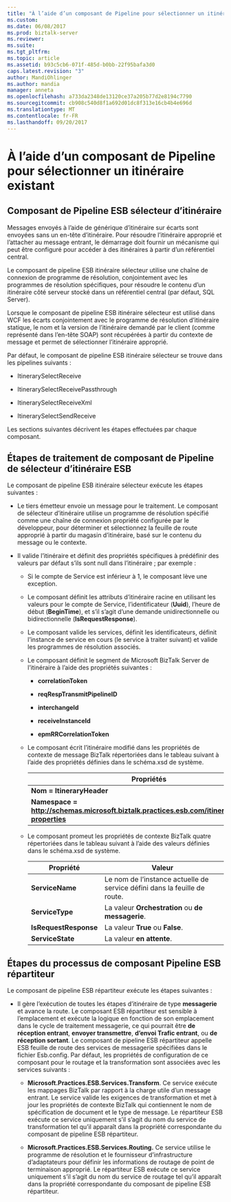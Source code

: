 ```yaml
---
title: "À l’aide d’un composant de Pipeline pour sélectionner un itinéraire existant | Documents Microsoft"
ms.custom: 
ms.date: 06/08/2017
ms.prod: biztalk-server
ms.reviewer: 
ms.suite: 
ms.tgt_pltfrm: 
ms.topic: article
ms.assetid: b93c5cb6-071f-485d-b0bb-22f95bafa3d0
caps.latest.revision: "3"
author: MandiOhlinger
ms.author: mandia
manager: anneta
ms.openlocfilehash: a733da2348de13120ce37a205b77d2e8194c7790
ms.sourcegitcommit: cb908c540d8f1a692d01dc8f313e16cb4b4e696d
ms.translationtype: MT
ms.contentlocale: fr-FR
ms.lasthandoff: 09/20/2017
---
```

# <a name="using-a-pipeline-component-to-select-an-existing-itinerary"></a>À l’aide d’un composant de Pipeline pour sélectionner un itinéraire existant
## <a name="esb-itinerary-selector-pipeline-component"></a>Composant de Pipeline ESB sélecteur d’itinéraire  
 Messages envoyés à l’aide de générique d’itinéraire sur écarts sont envoyées sans un en-tête d’itinéraire. Pour résoudre l’itinéraire approprié et l’attacher au message entrant, le démarrage doit fournir un mécanisme qui peut être configuré pour accéder à des itinéraires à partir d’un référentiel central.  
  
 Le composant de pipeline ESB itinéraire sélecteur utilise une chaîne de connexion de programme de résolution, conjointement avec les programmes de résolution spécifiques, pour résoudre le contenu d’un itinéraire côté serveur stocké dans un référentiel central (par défaut, SQL Server).  
  
 Lorsque le composant de pipeline ESB itinéraire sélecteur est utilisé dans WCF les écarts conjointement avec le programme de résolution d’itinéraire statique, le nom et la version de l’itinéraire demandé par le client (comme représenté dans l’en-tête SOAP) sont récupérées à partir du contexte de message et permet de sélectionner l’itinéraire approprié.  
  
 Par défaut, le composant de pipeline ESB itinéraire sélecteur se trouve dans les pipelines suivants :  
  
-   ItinerarySelectReceive  
  
-   ItinerarySelectReceivePassthrough  
  
-   ItinerarySelectReceiveXml  
  
-   ItinerarySelectSendReceive  
  
 Les sections suivantes décrivent les étapes effectuées par chaque composant.  
  
## <a name="esb-itinerary-selector-pipeline-component-processing-steps"></a>Étapes de traitement de composant de Pipeline de sélecteur d’itinéraire ESB  
 Le composant de pipeline ESB itinéraire sélecteur exécute les étapes suivantes :  
  
-   Le tiers émetteur envoie un message pour le traitement. Le composant de sélecteur d’itinéraire utilise un programme de résolution spécifié comme une chaîne de connexion propriété configurée par le développeur, pour déterminer et sélectionnez la feuille de route approprié à partir du magasin d’itinéraire, basé sur le contenu du message ou le contexte.  
  
-   Il valide l’itinéraire et définit des propriétés spécifiques à prédéfinir des valeurs par défaut s’ils sont null dans l’itinéraire ; par exemple :  
  
    -   Si le compte de Service est inférieur à 1, le composant lève une exception.  
  
    -   Le composant définit les attributs d’itinéraire racine en utilisant les valeurs pour le compte de Service, l’identificateur (**Uuid**), l’heure de début (**BeginTime**), et s’il s’agit d’une demande unidirectionnelle ou bidirectionnelle (**IsRequestResponse**).  
  
    -   Le composant valide les services, définit les identificateurs, définit l’instance de service en cours (le service à traiter suivant) et valide les programmes de résolution associés.  
  
    -   Le composant définit le segment de Microsoft BizTalk Server de l’itinéraire à l’aide des propriétés suivantes :  
  
        -   **correlationToken**  
  
        -   **reqRespTransmitPipelineID**  
  
        -   **interchangeId**  
  
        -   **receiveInstanceId**  
  
        -   **epmRRCorrelationToken**  
  
    -   Le composant écrit l’itinéraire modifié dans les propriétés de contexte de message BizTalk répertoriées dans le tableau suivant à l’aide des propriétés définies dans le schéma.xsd de système.  
  
        |Propriétés|  
        |----------------|  
        |**Nom = ItineraryHeader**|  
        |**Namespace = http://schemas.microsoft.biztalk.practices.esb.com/itinerary/system-properties**|  
  
    -   Le composant promeut les propriétés de contexte BizTalk quatre répertoriées dans le tableau suivant à l’aide des valeurs définies dans le schéma.xsd de système.  
  
        |Propriété|Valeur|  
        |--------------|-----------|  
        |**ServiceName**|Le nom de l’instance actuelle de service défini dans la feuille de route.|  
        |**ServiceType**|La valeur **Orchestration** ou **de messagerie**.|  
        |**IsRequestResponse**|La valeur **True** ou **False**.|  
        |**ServiceState**|La valeur **en attente**.|  
  
## <a name="esb-dispatcher-pipeline-component-process-steps"></a>Étapes du processus de composant Pipeline ESB répartiteur  
 Le composant de pipeline ESB répartiteur exécute les étapes suivantes :  
  
-   Il gère l’exécution de toutes les étapes d’itinéraire de type **messagerie** et avance la route. Le composant ESB répartiteur est sensible à l’emplacement et exécute la logique en fonction de son emplacement dans le cycle de traitement messagerie, ce qui pourrait être **de réception entrant**, **envoyer transmettre**, **d’envoi Trafic entrant**, ou **de réception sortant**. Le composant de pipeline ESB répartiteur appelle ESB feuille de route des services de messagerie spécifiées dans le fichier Esb.config. Par défaut, les propriétés de configuration de ce composant pour le routage et la transformation sont associées avec les services suivants :  
  
    -   **Microsoft.Practices.ESB.Services.Transform**. Ce service exécute les mappages BizTalk par rapport à la charge utile d’un message entrant. Le service valide les exigences de transformation et met à jour les propriétés de contexte BizTalk qui contiennent le nom de spécification de document et le type de message. Le répartiteur ESB exécute ce service uniquement s’il s’agit du nom du service de transformation tel qu’il apparaît dans la propriété correspondante du composant de pipeline ESB répartiteur.  
  
    -   **Microsoft.Practices.ESB.Services.Routing.** Ce service utilise le programme de résolution et le fournisseur d’infrastructure d’adaptateurs pour définir les informations de routage de point de terminaison approprié. Le répartiteur ESB exécute ce service uniquement s’il s’agit du nom du service de routage tel qu’il apparaît dans la propriété correspondante du composant de pipeline ESB répartiteur.